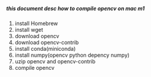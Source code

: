 ##### this document desc how to compile opencv on mac m1

1. install Homebrew
2. install wget
3. download opencv
4. download opencv-contrib
5. install conda(miniconda)
6. install numpy(opencv python depency numpy)
7. uzip opencv and opencv-contrib
8. compile opencv 
   